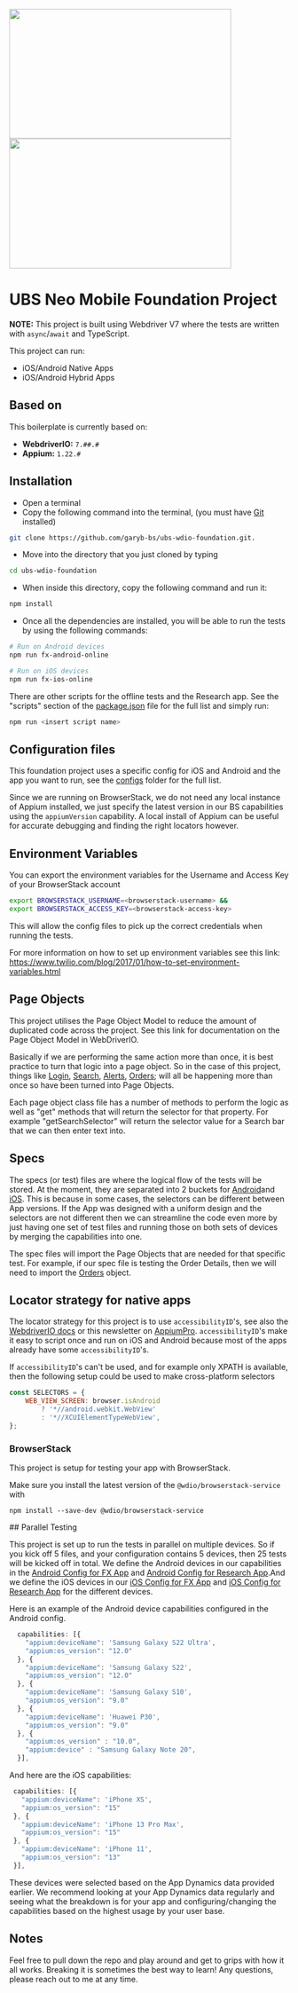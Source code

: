 <p float="left">
  <img src="https://www.logolynx.com/images/logolynx/27/2747a30cc3e84b077d9ffebb1bee917c.jpeg" width="400" height="234" />
  <img src="https://1000logos.net/wp-content/uploads/2020/04/UBS-logo.jpg" width="400" height="234"/>
</p>

# UBS Neo Mobile Foundation Project

**NOTE:** This project is built using Webdriver V7 where the tests are written with `async`/`await` and TypeScript.

This project can run:

- iOS/Android Native Apps
- iOS/Android Hybrid Apps

## Based on

This boilerplate is currently based on:

- **WebdriverIO:** `7.##.#`
- **Appium:** `1.22.#`

## Installation

* Open a terminal
* Copy the following command into the terminal, (you must have [Git](https://git-scm.com/downloads) installed)
```sh
git clone https://github.com/garyb-bs/ubs-wdio-foundation.git.
```
* Move into the directory that you just cloned by typing
```sh
cd ubs-wdio-foundation
```
* When inside this directory, copy the following command and run it:
```sh
npm install
```
* Once all the dependencies are installed, you will be able to run the tests by using the following commands:
```sh
# Run on Android devices
npm run fx-android-online

# Run on iOS devices
npm run fx-ios-online
```

There are other scripts for the offline tests and the Research app. See the "scripts" section of the [package.json](./package.json) file for the full list and simply run:

```sh
npm run <insert script name>
```

## Configuration files

This foundation project uses a specific config for iOS and Android and the app you want to run, see the [configs](./config) folder for the full list.

Since we are running on BrowserStack, we do not need any local instance of Appium installed, we just specify the latest version in our BS capabilities using the `appiumVersion` capability. A local install of Appium can be useful for accurate debugging and finding the right locators however.

## Environment Variables

You can export the environment variables for the Username and Access Key of your BrowserStack account

```sh
export BROWSERSTACK_USERNAME=<browserstack-username> &&
export BROWSERSTACK_ACCESS_KEY=<browserstack-access-key>
```

This will allow the config files to pick up the correct credentials when running the tests.

For more information on how to set up environment variables see this link: https://www.twilio.com/blog/2017/01/how-to-set-environment-variables.html

## Page Objects

This project utilises the Page Object Model to reduce the amount of duplicated code across the project. See this link for documentation on the Page Object Model in WebDriverIO.

Basically if we are performing the same action more than once, it is best practice to turn that logic into a page object. So in the case of this project, things like [Login](./tests/pageobjects/Login.ts), [Search](./tests/pageobjects/Search.ts), [Alerts](./tests/pageobjects/Alerts.ts), [Orders](./tests/pageobjects/Orders.ts); will all be happening more than once so have been turned into Page Objects.

Each page object class file has a number of methods to perform the logic as well as "get" methods that will return the selector for that property. For example "getSearchSelector" will return the selector value for a Search bar that we can then enter text into.

## Specs

The specs (or test) files are where the logical flow of the tests will be stored. At the moment, they are separated into 2 buckets for [Android](./tests/specs/fx-app/android)and [iOS](./tests/specs/fx-app/ios). This is because in some cases, the selectors can be different between App versions. If the App was designed with a uniform design and the selectors are not different then we can streamline the code even more by just having one set of test files and running those on both sets of devices by merging the capabilities into one.

The spec files will import the Page Objects that are needed for that specific test. For example, if our spec file is testing the Order Details, then we will need to import the [Orders](./tests/pageobjects/Orders.ts) object.

## Locator strategy for native apps

The locator strategy for this project is to use `accessibilityID`'s, see also the
[WebdriverIO docs](https://webdriver.io/docs/selectors#accessibility-id) or this newsletter on
[AppiumPro](https://appiumpro.com/editions/20).
`accessibilityID`'s make it easy to script once and run on iOS and Android because most of the apps already have some `accessibilityID`'s.

If `accessibilityID`'s can't be used, and for example only XPATH is available, then the following setup could be used to make cross-platform
selectors

```js
const SELECTORS = {
    WEB_VIEW_SCREEN: browser.isAndroid
        ? '*//android.webkit.WebView'
        : '*//XCUIElementTypeWebView',
};
```

### BrowserStack

This project is setup for testing your app with BrowserStack.

Make sure you install the latest version of the `@wdio/browserstack-service` with

```shell
npm install --save-dev @wdio/browserstack-service
```

## Parallel Testing

This project is set up to run the tests in parallel on multiple devices. So if you kick off 5 files, and your configuration contains 5 devices, then 25 tests will be kicked off in total. We define the Android devices in our capabilities in the [Android Config for FX App](./config/fx-app/android) and [Android Config for Research App](./config/research-app/android).And we define the iOS devices in our [iOS Config for FX App](./config/research-app/ios) and [iOS Config for Research App](./config/research-app/ios) for the different devices.

Here is an example of the Android device capabilities configured in the Android config.

```js
  capabilities: [{
    "appium:deviceName": 'Samsung Galaxy S22 Ultra',
    "appium:os_version": "12.0"
  }, {
    "appium:deviceName": 'Samsung Galaxy S22',
    "appium:os_version": "12.0"
  }, {
    "appium:deviceName": 'Samsung Galaxy S10',
    "appium:os_version": "9.0"
  }, {
    "appium:deviceName": 'Huawei P30',
    "appium:os_version": "9.0"
  }, {
    "appium:os_version" : "10.0",
    "appium:device" : "Samsung Galaxy Note 20",
  }],
  ```

 And here are the iOS capabilities:

 ```js
  capabilities: [{
    "appium:deviceName": 'iPhone XS',
    "appium:os_version": "15"
  }, {
    "appium:deviceName": 'iPhone 13 Pro Max',
    "appium:os_version": "15"
  }, {
    "appium:deviceName": 'iPhone 11',
    "appium:os_version": "13"
  }],
  ```

These devices were selected based on the App Dynamics data provided earlier. We recommend looking at your App Dynamics data regularly and seeing what the breakdown is for your app and configuring/changing the capabilities based on the highest usage by your user base.

## Notes

Feel free to pull down the repo and play around and get to grips with how it all works. Breaking it is sometimes the best way to learn! Any questions, please reach out to me at any time.
